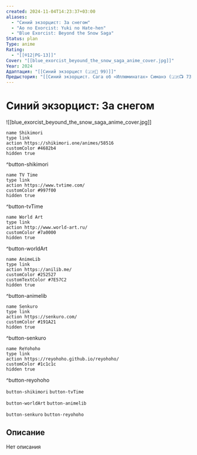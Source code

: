 ```yaml
---
created: 2024-11-04T14:23:37+03:00
aliases:
  - "Синий экзорцист: За снегом"
  - "Ao no Exorcist: Yuki no Hate-hen"
  - "Blue Exorcist: Beyond the Snow Saga"
Status: plan
Type: anime
Rating:
  - "[[®️12|PG-13]]"
Cover: "[[blue_exorcist_beyound_the_snow_saga_anime_cover.jpg]]"
Year: 2024
Адаптация: "[[Синий экзорцист (🇯🇵📗 99)]]"
Предыстория: "[[Синий экзорцист. Сага об «Иллюминатах» Симанэ (🇯🇵📺 733)]]"
---
```


# Синий экзорцист: За снегом

![[blue_exorcist_beyound_the_snow_saga_anime_cover.jpg]]

```button
name Shikimori
type link
action https://shikimori.one/animes/58516
customColor #4682b4
hidden true
```
^button-shikimori

```button
name TV Time
type link
action https://www.tvtime.com/
customColor #997f00
hidden true
```
^button-tvTime

```button
name World Art
type link
action http://www.world-art.ru/
customColor #7a0000
hidden true
```
^button-worldArt

```button
name AnimeLib
type link
action https://anilib.me/
customColor #252527
customTextColor #7E57C2
hidden true
```
^button-animelib

```button
name Senkuro
type link
action https://senkuro.com/
customColor #191A21
hidden true
```
^button-senkuro

```button
name ReYohoho
type link
action https://reyohoho.github.io/reyohoho/
customColor #1c1c1c
hidden true
```
^button-reyohoho

`button-shikimori` `button-tvTime`

`button-worldArt` `button-animelib`

`button-senkuro` `button-reyohoho`

## Описание

Нет описания
